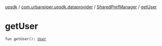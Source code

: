 [upsdk](../../index.md) / [com.urbanpiper.upsdk.dataprovider](../index.md) / [SharedPrefManager](index.md) / [getUser](./get-user.md)

# getUser

`fun getUser(): `[`User`](../../com.urbanpiper.upsdk.model/-user/index.md)